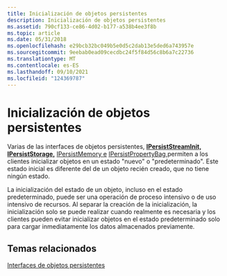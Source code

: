 ```yaml
---
title: Inicialización de objetos persistentes
description: Inicialización de objetos persistentes
ms.assetid: 790cf133-ce86-4d02-b177-a538b4ee3f8b
ms.topic: article
ms.date: 05/31/2018
ms.openlocfilehash: e29bcb32bc049b5e0d5c2dab13e5ded6a743957e
ms.sourcegitcommit: 9eebab0ead09cecdbc24f5f84d56c8b6a7c22736
ms.translationtype: MT
ms.contentlocale: es-ES
ms.lasthandoff: 09/10/2021
ms.locfileid: "124369787"
---
```

# <a name="initializing-persistent-objects"></a>Inicialización de objetos persistentes

Varias de las interfaces de objetos persistentes, [**IPersistStreamInit,**](/windows/desktop/api/OCIdl/nn-ocidl-ipersiststreaminit) [**IPersistStorage,**](/windows/desktop/api/ObjIdl/nn-objidl-ipersiststorage) [IPersistMemory e](/previous-versions/windows/internet-explorer/ie-developer/platform-apis/aa768210(v=vs.85)) [IPersistPropertyBag,](/windows/win32/api/ocidl/nn-ocidl-ipersistpropertybag)permiten a los clientes inicializar objetos en un estado "nuevo" o "predeterminado". Este estado inicial es diferente del de un objeto recién creado, que no tiene ningún estado.

La inicialización del estado de un objeto, incluso en el estado predeterminado, puede ser una operación de proceso intensivo o de uso intensivo de recursos. Al separar la creación de la inicialización, la inicialización solo se puede realizar cuando realmente es necesaria y los clientes pueden evitar inicializar objetos en el estado predeterminado solo para cargar inmediatamente los datos almacenados previamente.

## <a name="related-topics"></a>Temas relacionados

<dl> <dt>

[Interfaces de objetos persistentes](persistent-object-interfaces.md)
</dt> </dl>

 

 